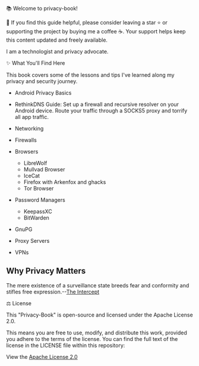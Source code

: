 📚 Welcome to privacy-book!

🚀 If you find this guide helpful, please consider leaving a star ⭐ or
supporting the project by buying me a coffee ☕. Your support helps keep this
content updated and freely available.

I am a technologist and privacy advocate.

✨ What You'll Find Here

This book covers some of the lessons and tips I've learned along my privacy and
security journey.

- Android Privacy Basics

- RethinkDNS Guide: Set up a firewall and recursive resolver on your Android
  device. Route your traffic through a SOCKS5 proxy and torrify all app traffic.

- Networking

- Firewalls

- Browsers
  - LibreWolf
  - Mullvad Browser
  - IceCat
  - Firefox with Arkenfox and ghacks
  - Tor Browser

- Password Managers
  - KeepassXC
  - BitWarden

- GnuPG

- Proxy Servers

- VPNs

## Why Privacy Matters

The mere existence of a surveillance state breeds fear and conformity and
stifles free
expression.--[The Intercept](https://theintercept.com/2016/04/28/new-study-shows-mass-surveillance-breeds-meekness-fear-and-self-censorship/)

⚖️ License

This "Privacy-Book" is open-source and licensed under the Apache License 2.0.

This means you are free to use, modify, and distribute this work, provided you
adhere to the terms of the license. You can find the full text of the license in
the LICENSE file within this repository:

View the
[Apache License 2.0](https://github.com/mako088/mako088.github.io/blob/main/LICENSE)
